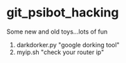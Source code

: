 # git_psibot_hacking
Some new and old toys...lots of fun

1. darkdorker.py "google dorking tool"
2. myip.sh "check your router ip"

